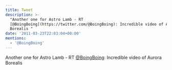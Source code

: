 ```yaml
---
title: Tweet
description: >-
  "Another one for Astro Lamb - RT
  [@BoingBoing](https://twitter.com/@BoingBoing): Incredible video of Aurora
  Borealis "
date: '2011-03-23T22:03:04+00:00'
mentions:
  - '@BoingBoing'
---
```

Another one for Astro Lamb - RT [@BoingBoing](https://twitter.com/@BoingBoing): Incredible video of Aurora Borealis 
